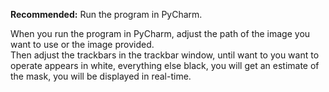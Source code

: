 **Recommended:** Run the program in PyCharm. </br>

When you run the program in PyCharm, adjust the path of the image you want to use or the image provided. </br>
Then adjust the trackbars in the trackbar window, until want to you want to operate appears in white, everything else black, you will get an estimate of the mask, you will be displayed in real-time.

